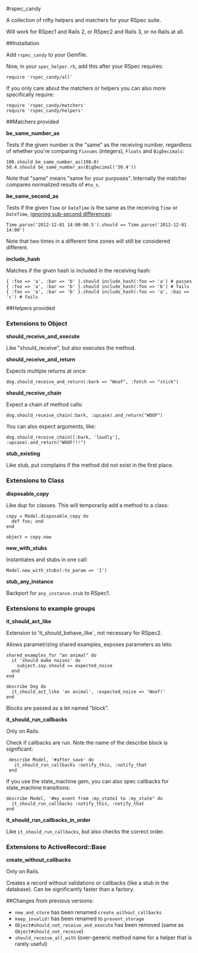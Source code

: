 #rspec_candy


A collection of nifty helpers and matchers for your RSpec suite.

Will work for RSpec1 and Rails 2, or RSpec2 and Rails 3, or no Rails at all.


##Installation

Add `rspec_candy` to your Gemfile.

Now, in your `spec_helper.rb`, add this after your RSpec requires:

    require 'rspec_candy/all'

If you only care about the matchers or helpers you can also more specifically require:

    require 'rspec_candy/matchers'
    require 'rspec_candy/helpers'


##Matchers provided

**be_same_number_as**

  Tests if the given number is the "same" as the receiving number, regardless of whether you're comparing `Fixnums` (integers), `Floats` and `BigDecimals`:

    100.should be_same_number_as(100.0)
    50.4.should be_same_number_as(BigDecimal('50.4'))

  Note that "same" means "same for your purposes". Internally the matcher compares normalized results of `#to_s`.

**be_same_second_as**

  Tests if the given `Time` or `DateTime` is the same as the receiving `Time` or `DateTime`, [ignoring sub-second differences](https://makandracards.com/makandra/1057-why-two-ruby-time-objects-are-not-equal-although-they-appear-to-be):

    Time.parse('2012-12-01 14:00:00.5').should == Time.parse('2012-12-01 14:00')

  Note that two times in a different time zones will still be considered different.

**include_hash**

  Matches if the given hash is included in the receiving hash:

    { :foo => 'a', :bar => 'b' }.should include_hash(:foo => 'a') # passes
    { :foo => 'a', :bar => 'b' }.should include_hash(:foo => 'b') # fails
    { :foo => 'a', :bar => 'b' }.should include_hash(:foo => 'a', :baz => 'c') # fails


##Helpers provided


### Extensions to **Object**

**should_receive_and_execute**

  Like "should_receive", but also executes the method.


**should_receive_and_return**

  Expects multiple returns at once:
    
    dog.should_receive_and_return(:bark => "Woof", :fetch => "stick")


**should_receive_chain**

  Expect a chain of method calls:

    dog.should_receive_chain(:bark, :upcase).and_return("WOOF")


  You can also expect arguments, like:
 
    dog.should_receive_chain([:bark, 'loudly'], :upcase).and_return("WOOF!!!")
        
 
**stub_existing**
  
  Like stub, put complains if the method did not exist in the first place.


### Extensions to **Class**

**disposable_copy**

  Like dup for classes. This will temporarily add a method to a class:

    copy = Model.disposable_copy do
      def foo; end
    end

    object = copy.new


**new_with_stubs**
  
  Instantiates and stubs in one call:

    Model.new_with_stubs(:to_param => '1')

**stub_any_instance**

  Backport for `any_instance.stub` to RSpec1.

 
### Extensions to **example groups**

**it_should_act_like**

  Extension to 'it_should_behave_like`, not necessary for RSpec2.

  Allows parametrizing shared examples, exposes parameters as lets:

    shared_examples_for "an animal" do
      it 'should make noises' do
        subject.say.should == expected_noise
      end
    end

    describe Dog do
      it_should_act_like 'an animal', :expected_noise => 'Woof!'
    end


  Blocks are passed as a let named "block".


**it_should_run_callbacks**

   Only on Rails.

   Check if callbacks are run. Note the name of the describe block is significant:

     describe Model, '#after_save' do
       it_should_run_callbacks :notify_this, :notify_that
     end
  
   If you use the state_machine gem, you can also spec callbacks for state_machine transitions:


    describe Model, '#my_event from :my_state1 to :my_state" do
      it_should_run_callbacks :notify_this, :notify_that
    end

**it_should_run_callbacks_in_order**

  Like `it_should_run_callbacks`, but also checks the correct order.

  
  

### Extensions to **ActiveRecord::Base**

**create_without_callbacks**
  
  Only on Rails.

  Creates a record without validations or callbacks (like a stub in the database). Can be significantly faster than a factory.



##Changes from previous versions:

- `new_and_store` has been renamed `create_without_callbacks`
- `keep_invalid!` has been renamed to `prevent_storage`
- `Object#should_not_receive_and_execute` has been removed (same as `Object#should_not_receive`)
- `should_receive_all_with` (over-generic method name for a helper that is rarely useful)

